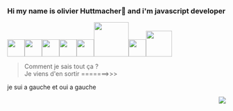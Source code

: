 ### Hi my name is olivier Huttmacher👋 and i'm javascript developer  
<img src="https://cdn.jsdelivr.net/gh/devicons/devicon/icons/javascript/javascript-original.svg" width="40px" /><img src="https://cdn.jsdelivr.net/gh/devicons/devicon/icons/react/react-original-wordmark.svg" width="40px" /><img src="https://cdn.jsdelivr.net/gh/devicons/devicon/icons/git/git-plain-wordmark.svg" width="40px" /><img src="https://cdn.jsdelivr.net/gh/devicons/devicon/icons/nextjs/nextjs-original-wordmark.svg" width="40px" /><img src="https://cdn.jsdelivr.net/gh/devicons/devicon/icons/webpack/webpack-plain.svg" width="40px" /><img src="https://cdn.jsdelivr.net/gh/devicons/devicon/icons/webpack/webpack-original-wordmark.svg" width="80px" /><img src="https://cdn.jsdelivr.net/gh/devicons/devicon/icons/npm/npm-original-wordmark.svg" width="40px" /><img src="https://cdn.jsdelivr.net/gh/devicons/devicon/icons/mongodb/mongodb-original-wordmark.svg" width="60px" />

> Comment je sais tout ça ?  
> Je viens d'en sortir =======>>>  
<p align="left">
  je sui a gauche  
  et oui a gauche  
  </p>
  
  <p align="right"> 
    <img src="https://media.giphy.com/media/zXmbOaTpbY6mA/giphy.gif" /> 
  </p>
  
  



<!--
**olygood/olygood** is a ✨ _special_ ✨ repository because its `README.md` (this file) appears on your GitHub profile.

Here are some ideas to get you started:

- 🔭 I’m currently working on Nextjs...
- 🌱 I’m currently learning React, Nextjs and typeScript...
- 👯 I’m looking to collaborate on ...
- 🤔 I’m looking for help with ...
- 💬 Ask me about ...
- 📫 How to reach me: ...
- 😄 Pronouns: ...
- ⚡ Fun fact: ...
-->
